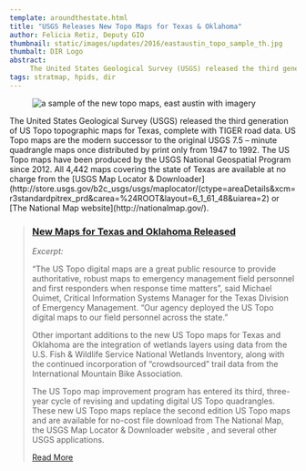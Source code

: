 ```yaml
---
template: aroundthestate.html
title: "USGS Releases New Topo Maps for Texas & Oklahoma"
author: Felicia Retiz, Deputy GIO
thumbnail: static/images/updates/2016/eastaustin_topo_sample_th.jpg
thumbalt: DIR Logo
abstract:
     The United States Geological Survey (USGS) released the third generation of US Topo topographic maps for Texas, complete with TIGER road data.
tags: stratmap, hpids, dir
---
```

<figure class="pull-right">
<img src="{{m.link('static/images/updates/2016/eastaustin_topo_sample.jpg')}}" alt="a sample of the new topo maps, east austin with imagery">
<figcaption></figcaption>
</figure>
<p class="lead">
 The United States Geological Survey (USGS) released the third generation of US Topo topographic maps for Texas, complete with TIGER road data. US Topo maps are the modern successor to the original USGS 7.5 – minute quadrangle maps once distributed by print only from 1947 to 1992. The US Topo maps have been produced by the USGS National Geospatial Program since 2012. All 4,442 maps covering the state of Texas are available at no charge from the [USGS Map Locator & Downloader](http://store.usgs.gov/b2c_usgs/usgs/maplocator/(ctype=areaDetails&xcm=r3standardpitrex_prd&carea=%24ROOT&layout=6_1_61_48&uiarea=2) or [The National Map website](http://nationalmap.gov/).</p>

 
> ### [New Maps for Texas and Oklahoma Released](http://www.usgs.gov/newsroom/article.asp?ID=4507#.Vw0SMRMrIUF)
> 
> *Excerpt:*
> 
> “The US Topo digital maps are a great public resource to provide authoritative, robust maps to emergency management field personnel and first responders when response time matters”, said Michael Ouimet, Critical Information Systems Manager for the Texas Division of Emergency Management. “Our agency deployed the US Topo digital maps to our field personnel across the state.”
>
> Other important additions to the new US Topo maps for Texas and Oklahoma are the integration of wetlands layers using data from the U.S. Fish & Wildlife Service National Wetlands Inventory, along with the continued incorporation of “crowdsourced” trail data from the International Mountain Bike Association.
>
> The US Topo map improvement program has entered its third, three-year cycle of revising and updating digital US Topo quadrangles. These new US Topo maps replace the second edition US Topo maps and are available for no-cost file download from The National Map, the USGS Map Locator & Downloader website , and several other USGS applications.
> 
> [Read More](http://www.usgs.gov/newsroom/article.asp?ID=4507#.Vw0SMRMrIUF)

